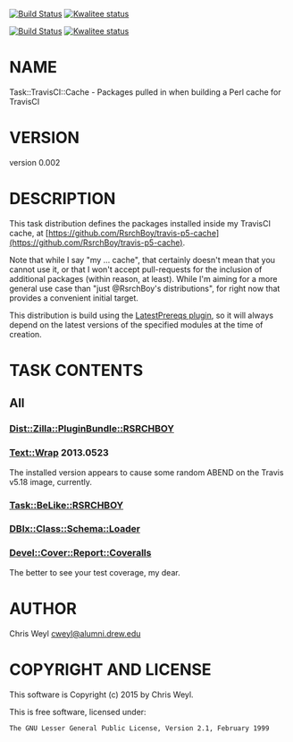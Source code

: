 [![Build Status](https://travis-ci.org/RsrchBoy/task-travisci-cache.svg?branch=master)](https://travis-ci.org/RsrchBoy/task-travisci-cache)
[![Kwalitee status](http://cpants.cpanauthors.org/dist/Task-TravisCI-Cache.png)](http://cpants.charsbar.org/dist/overview/Task-TravisCI-Cache)

[![Build Status](https://travis-ci.org/RsrchBoy/task-travisci-cache.svg?branch=master)](https://travis-ci.org/RsrchBoy/task-travisci-cache)
[![Kwalitee status](http://cpants.cpanauthors.org/dist/Task-TravisCI-Cache.png)](http://cpants.charsbar.org/dist/overview/Task-TravisCI-Cache)

# NAME

Task::TravisCI::Cache - Packages pulled in when building a Perl cache for TravisCI

# VERSION

version 0.002

# DESCRIPTION

This task distribution defines the packages installed inside my TravisCI
cache, at [https://github.com/RsrchBoy/travis-p5-cache](https://github.com/RsrchBoy/travis-p5-cache).

Note that while I say "my ...  cache", that certainly doesn't mean that you
cannot use it, or that I won't accept pull-requests for the inclusion of
additional packages (within reason, at least).  While I'm aiming for a more
general use case than "just @RsrchBoy's distributions", for right now that
provides a convenient initial target.

This distribution is build using the [LatestPrereqs plugin](https://metacpan.org/pod/Dist::Zilla::Plugin::LatestPrereqs),
so it will always depend on the latest versions of the specified modules at
the time of creation.

# TASK CONTENTS

## All

### [Dist::Zilla::PluginBundle::RSRCHBOY](https://metacpan.org/pod/Dist::Zilla::PluginBundle::RSRCHBOY)

### [Text::Wrap](https://metacpan.org/pod/Text::Wrap) 2013.0523

The installed version appears to cause some random ABEND on the Travis v5.18 image, currently.

### [Task::BeLike::RSRCHBOY](https://metacpan.org/pod/Task::BeLike::RSRCHBOY)

### [DBIx::Class::Schema::Loader](https://metacpan.org/pod/DBIx::Class::Schema::Loader)

### [Devel::Cover::Report::Coveralls](https://metacpan.org/pod/Devel::Cover::Report::Coveralls)

The better to see your test coverage, my dear.

# AUTHOR

Chris Weyl <cweyl@alumni.drew.edu>

# COPYRIGHT AND LICENSE

This software is Copyright (c) 2015 by Chris Weyl.

This is free software, licensed under:

    The GNU Lesser General Public License, Version 2.1, February 1999
